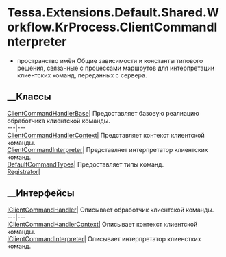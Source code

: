 # Tessa.Extensions.Default.Shared.Workflow.KrProcess.ClientCommandInterpreter
- пространство имён
Общие зависимости и константы типового решения, связанные с процессами
маршрутов для интерпретации клиентских команд, переданных с сервера.
##  __Классы
[ClientCommandHandlerBase](T_Tessa_Extensions_Default_Shared_Workflow_KrProcess_ClientCommandInterpreter_ClientCommandHandlerBase.htm)|
Предоставляет базовую реалиацию обработчика клиентской команды.  
---|---  
[ClientCommandHandlerContext](T_Tessa_Extensions_Default_Shared_Workflow_KrProcess_ClientCommandInterpreter_ClientCommandHandlerContext.htm)|
Представляет контекст клиентской команды.  
[ClientCommandInterpreter](T_Tessa_Extensions_Default_Shared_Workflow_KrProcess_ClientCommandInterpreter_ClientCommandInterpreter.htm)|
Представляет интерпретатор клиентских команд.  
[DefaultCommandTypes](T_Tessa_Extensions_Default_Shared_Workflow_KrProcess_ClientCommandInterpreter_DefaultCommandTypes.htm)|
Предоставляет типы команд.  
[Registrator](T_Tessa_Extensions_Default_Shared_Workflow_KrProcess_ClientCommandInterpreter_Registrator.htm)|  
## __Интерфейсы
[IClientCommandHandler](T_Tessa_Extensions_Default_Shared_Workflow_KrProcess_ClientCommandInterpreter_IClientCommandHandler.htm)|
Описывает обработчик клиентской команды.  
---|---  
[IClientCommandHandlerContext](T_Tessa_Extensions_Default_Shared_Workflow_KrProcess_ClientCommandInterpreter_IClientCommandHandlerContext.htm)|
Описывает контекст клиентской команды.  
[IClientCommandInterpreter](T_Tessa_Extensions_Default_Shared_Workflow_KrProcess_ClientCommandInterpreter_IClientCommandInterpreter.htm)|
Описывает интерпретатор клиенстких команд.
